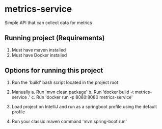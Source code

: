 # metrics-service
Simple API that can collect data for metrics


## Running project (Requirements)
  1. Must have maven installed
  2. Must have Docker installed

## Options for running this project

1. Run the 'build' bash script located in the project root

2. Manually 
  a. Run 'mvn clean package'
  b. Run 'docker build -t metrics-service .'
  c. Run 'docker run -p 8080:8080 metrics-service'

3. Load project on IntelliJ and run as a springboot profile using the default profile

4. Run your classic maven command 'mvn spring-boot:run'
